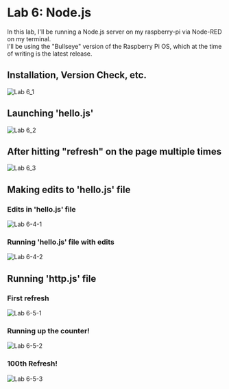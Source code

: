 # Lab 6: Node.js  

In this lab, I'll be running a Node.js server on my raspberry-pi via Node-RED on my terminal.  
I'll be using the "Bullseye" version of the Raspberry Pi OS, which at the time of writing is the latest release.    

## Installation, Version Check, etc. 

![Lab 6_1](lab6images/Lab6-1.jpg)  

## Launching 'hello.js'  
![Lab 6_2](lab6images/Lab6-2.jpg)

## After hitting "refresh" on the page multiple times  
![Lab 6_3](lab6images/Lab6-3.jpg)  

## Making edits to 'hello.js' file  

### Edits in 'hello.js' file 
![Lab 6-4-1](lab6images/Lab6-4-1.jpg)  

### Running 'hello.js' file with edits 
![Lab 6-4-2](lab6images/Lab6-4-1.jpg) 

## Running 'http.js' file  
### First refresh  
![Lab 6-5-1](lab6images/Lab6-5-1.jpg)  

### Running up the counter!  
![Lab 6-5-2](lab6images/Lab6-5-2.jpg)  

### 100th Refresh! 
![Lab 6-5-3](lab6images/Lab6-5-3.jpg) 




